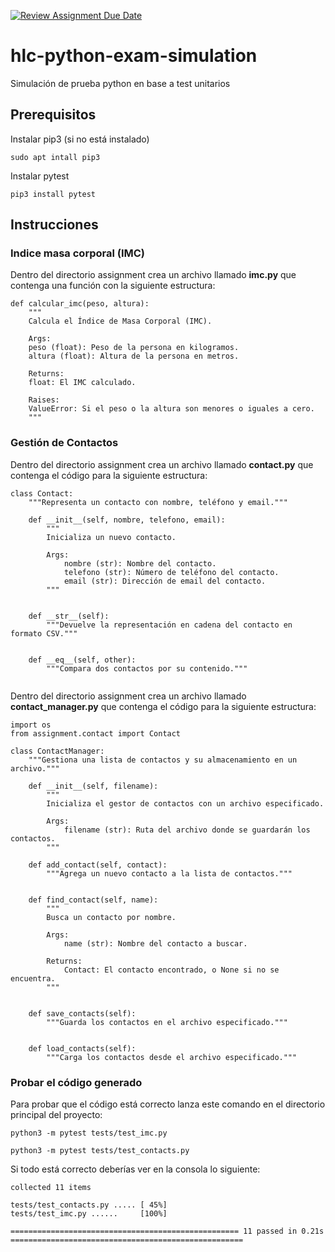 [![Review Assignment Due Date](https://classroom.github.com/assets/deadline-readme-button-24ddc0f5d75046c5622901739e7c5dd533143b0c8e959d652212380cedb1ea36.svg)](https://classroom.github.com/a/TiZcQ-cx)
# hlc-python-exam-simulation

Simulación de prueba python en base a test unitarios

## Prerequisitos
Instalar pip3 (si no está instalado)
```
sudo apt intall pip3 
```

Instalar pytest
```
pip3 install pytest 
```

## Instrucciones 

### Indice masa corporal (IMC)

Dentro del directorio assignment crea un archivo llamado **imc.py** que contenga una función con la siguiente estructura:

```
def calcular_imc(peso, altura):
    """
    Calcula el Índice de Masa Corporal (IMC).

    Args:
    peso (float): Peso de la persona en kilogramos.
    altura (float): Altura de la persona en metros.

    Returns:
    float: El IMC calculado.

    Raises:
    ValueError: Si el peso o la altura son menores o iguales a cero.
    """
```

### Gestión de Contactos

Dentro del directorio assignment crea un archivo llamado **contact.py** que contenga el código para la siguiente estructura:
```
class Contact:
    """Representa un contacto con nombre, teléfono y email."""

    def __init__(self, nombre, telefono, email):
        """
        Inicializa un nuevo contacto.

        Args:
            nombre (str): Nombre del contacto.
            telefono (str): Número de teléfono del contacto.
            email (str): Dirección de email del contacto.
        """
       

    def __str__(self):
        """Devuelve la representación en cadena del contacto en formato CSV."""
        

    def __eq__(self, other):
        """Compara dos contactos por su contenido."""
        
```
Dentro del directorio assignment crea un archivo llamado **contact_manager.py** que contenga el código para la siguiente estructura:
```
import os
from assignment.contact import Contact

class ContactManager:
    """Gestiona una lista de contactos y su almacenamiento en un archivo."""

    def __init__(self, filename):
        """
        Inicializa el gestor de contactos con un archivo especificado.

        Args:
            filename (str): Ruta del archivo donde se guardarán los contactos.
        """

    def add_contact(self, contact):
        """Agrega un nuevo contacto a la lista de contactos."""


    def find_contact(self, name):
        """
        Busca un contacto por nombre.

        Args:
            name (str): Nombre del contacto a buscar.

        Returns:
            Contact: El contacto encontrado, o None si no se encuentra.
        """


    def save_contacts(self):
        """Guarda los contactos en el archivo especificado."""


    def load_contacts(self):
        """Carga los contactos desde el archivo especificado."""

```

### Probar el código generado

Para probar que el código está correcto lanza este comando en el directorio principal del proyecto:

```
python3 -m pytest tests/test_imc.py

python3 -m pytest tests/test_contacts.py
```

Si todo está correcto deberías ver en la consola lo siguiente:
```
collected 11 items                                                                                                        

tests/test_contacts.py ..... [ 45%]
tests/test_imc.py ......     [100%]

=================================================== 11 passed in 0.21s ====================================================
```